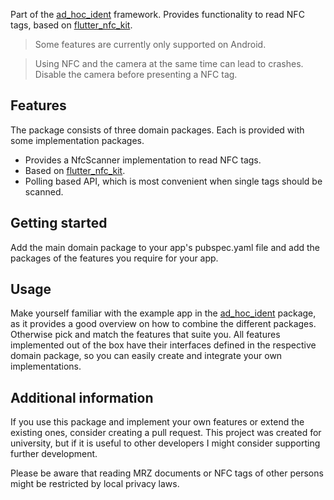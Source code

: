 Part of the [ad\_hoc\_ident](https://pub.dev/packages/ad_hoc_ident) framework.
Provides functionality to read NFC tags, based on [flutter\_nfc\_kit](https://pub.dev/packages/flutter_nfc_kit).

> Some features are currently only supported on Android.

> Using NFC and the camera at the same time can lead to crashes.
> Disable the camera before presenting a NFC tag.

## Features
The package consists of three domain packages. Each is provided with some implementation packages.
* Provides a NfcScanner implementation to read NFC tags.
* Based on [flutter\_nfc\_kit](https://pub.dev/packages/flutter_nfc_kit).
* Polling based API, which is most convenient when single tags should be scanned.


## Getting started

Add the main domain package to your app's pubspec.yaml file and
add the packages of the features you require for your app.

## Usage

Make yourself familiar with the example app in the
[ad\_hoc\_ident](https://pub.dev/packages/ad_hoc_ident) package,
as it provides a good overview on how to combine the different packages.
Otherwise pick and match the features that suite you.
All features implemented out of the box have their interfaces defined in the respective
domain package, so you can easily create and integrate your own implementations.

## Additional information

If you use this package and implement your own features or extend the existing ones,
consider creating a pull request. This project was created for university, but if it is useful
to other developers I might consider supporting further development.

Please be aware that reading MRZ documents or NFC tags of other persons might be restricted by
local privacy laws.
